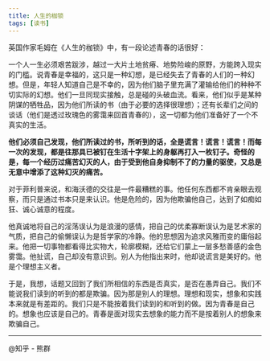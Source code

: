```yaml
---
title: 人生的枷锁
tags: [读书]
---
```


英国作家毛姆在《人生的枷锁》中，有一段论述青春的话很好：

一个人一生必须艰苦跋涉，越过一大片土地贫瘠、地势险峻的原野，方能跨入现实的门槛。说青春是幸福的，这只是一种幻想，是已经失去了青春的人们的一种幻想。但是，年轻人知道自己是不幸的，因为他们脑子里充满了灌输给他们的种种不切实际的幻想。他们一旦同现实接触，总是碰的头破血流。看来，他们似乎是某种阴谋的牺牲品，因为他们所读的书（由于必要的选择很理想）；还有长辈们之间的谈话（他们是透过玫瑰色的雾霭来回首青春的），这一切都为他们准备好了一个不真实的生活。

**他们必须自己发现，他们所读过的书，所听到的话，全是谎言！谎言！谎言！而每一次的发现，都是往那具已被钉在生活十字架上的身躯再打入一枚钉子。奇怪的是，每一个经历过痛苦幻灭的人，由于受到他自身抑制不了的力量的驱使，又总是无意中增添了这种幻灭的痛苦。**

对于菲利普来说，和海沃德的交往是一件最糟糕的事。他任何东西都不肯亲眼去观察，而只是通过书本只是来认识。他是危险的，因为他欺骗他自己，达到了如痴如狂、诚心诚意的程度。

他真诚地将自己的淫荡误认为是浪漫的感情，把自己的优柔寡断误认为是艺术家的气质，把自己的偷懒误认为是哲学家的冷静。他的思想因为追求风雅而变的庸俗起来。他把一切事物都看得比实物大，轮廓模糊，还给它们蒙上一层多愁善感的金色雾霭。他扯谎，自己却没有意识到。别人为他指出来时，他却说谎言是美好的。他是个理想主义者。

于是，我想，话题又回到了我们所相信的东西是否真实，是否在愚弄自己。我们不能说我们读到的听到的都是欺骗。因为那是别人的理想。理想和现实，想象和实践本来就是有差距的。我们只是不能按着我们读到的和听到的做。因为青春是自己的。想象也应该是自己的。青春是面对现实去想象的能力而不是按着别人的想象来欺骗自己。

***

@知乎 - 熊群
